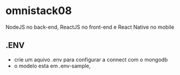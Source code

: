 # omnistack08
NodeJS no back-end, ReactJS no front-end e React Native no mobile

## .ENV
- crie um aquivo .env para configurar a connect com o mongodb
- o modelo esta em .env-sample,
